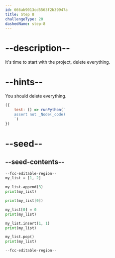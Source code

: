 ```yaml
---
id: 666ab9013cd5563f2b39947a
title: Step 8
challengeType: 20
dashedName: step-8
---
```


# --description--

It's time to start with the project, delete everything.

# --hints--

You should delete everything.

```js
({
    test: () => runPython(`
    assert not _Node(_code)
    `)
})
```

# --seed--

## --seed-contents--

```py
--fcc-editable-region--
my_list = [1, 2]

my_list.append(3)
print(my_list)

print(my_list[0])

my_list[0] = 0
print(my_list)

my_list.insert(1, 1)
print(my_list)

my_list.pop()
print(my_list)

--fcc-editable-region--
```
